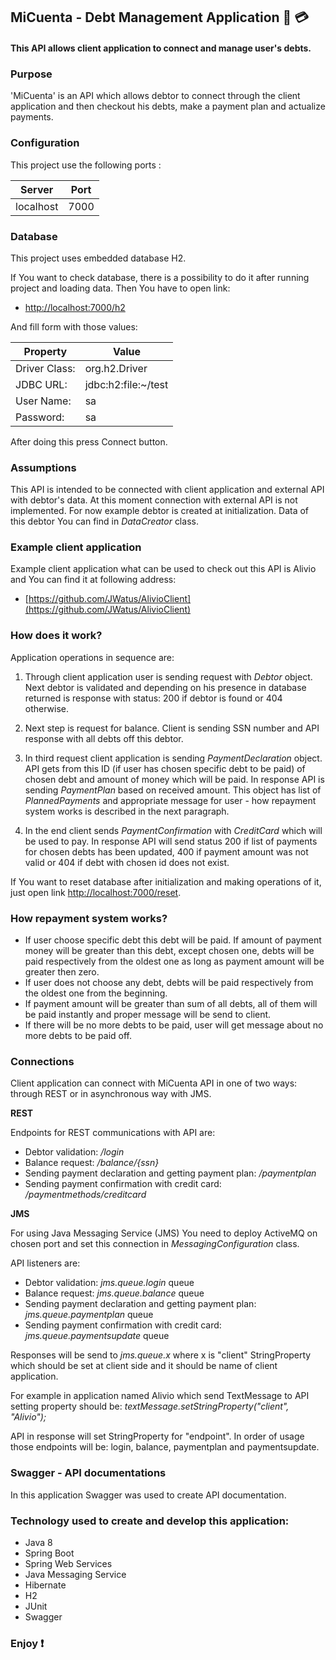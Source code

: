 ## MiCuenta - Debt Management Application :money_with_wings: :credit_card: 

#### This API allows client application to connect and manage user's debts.

### Purpose

'MiCuenta' is an API which allows debtor to connect through the client application and then checkout 
his debts, make a payment plan and actualize payments. 

### Configuration 

This project use the following ports : 

| Server     | Port |
|------------|------|
| localhost  | 7000 |

### Database

This project uses embedded database H2. 

If You want to check database, there is a possibility to do it after running project and loading data.
Then You have to open link:

* [http://localhost:7000/h2](http://localhost:7000/h2)

And fill form with those values:

|   Property   | Value |
|------------|------|
| Driver Class:     | org.h2.Driver |
| JDBC URL:  | jdbc:h2:file:~/test |
| User Name:  | sa |
| Password:   | sa |

After doing this press Connect button.

### Assumptions

This API is intended to be connected with client application and external API with debtor's data. 
At this moment connection with external API is not implemented. For now example debtor is created
at initialization. Data of this debtor You can find in <i>DataCreator</i> class.

### Example client application

Example client application what can be used to check out this API is Alivio and You can find it at following address:
* [https://github.com/JWatus/AlivioClient](https://github.com/JWatus/AlivioClient)

### How does it work?

Application operations in sequence are:

1. Through client application user is sending request with <i>Debtor</i> object. Next debtor is validated 
and depending on his presence in database returned is response with status: 200 if debtor is found or 404 
otherwise.

2. Next step is request for balance. Client is sending SSN number and API response with all debts 
off this debtor.

3. In third request client application is sending <i>PaymentDeclaration</i> object. API gets from this 
ID (if user has chosen specific debt to be paid) of chosen debt and amount of money which will be paid.
In response API is sending <i>PaymentPlan</i> based on received amount. This object has list of 
<i>PlannedPayments</i> and appropriate message for user - how repayment system works is described 
in the next paragraph.

4. In the end client sends <i>PaymentConfirmation</i> with <i>CreditCard</i> which will be used to pay. 
In response API will send status 200 if list of payments for chosen debts has been updated, 400 if 
payment amount was not valid or 404 if debt with chosen id does not exist.

If You want to reset database after initialization and making operations of it, just open link
 [http://localhost:7000/reset](http://localhost:7000/reset).

### How repayment system works?

- If user choose specific debt this debt will be paid. If amount of payment money will be greater 
than this debt, except chosen one, debts will be paid respectively from the oldest one as long as payment 
amount will be greater then zero.
- If user does not choose any debt, debts will be paid respectively from the oldest one from the beginning.
- If payment amount will be greater than sum of all debts, all of them will be paid instantly and proper 
message will be send to client.
- If there will be no more debts to be paid, user will get message about no more debts to be paid off.
 
### Connections

Client application can connect with MiCuenta API in one of two ways: through REST 
or in asynchronous way with JMS.

<b>REST</b>

Endpoints for REST communications with API are:
- Debtor validation: <i>/login</i>
- Balance request: <i>/balance/{ssn}</i>
- Sending payment declaration and getting payment plan: <i>/paymentplan</i>
- Sending payment confirmation with credit card: <i>/paymentmethods/creditcard</i>

<b>JMS</b>

For using Java Messaging Service (JMS) You need to deploy ActiveMQ on chosen port and set this connection 
in <i>MessagingConfiguration</i> class.<br>

API listeners are:
- Debtor validation: <i>jms.queue.login</i> queue 
- Balance request: <i>jms.queue.balance</i> queue 
- Sending payment declaration and getting payment plan: <i>jms.queue.paymentplan</i> queue 
- Sending payment confirmation with credit card: <i>jms.queue.paymentsupdate</i> queue 

Responses will be send to <i>jms.queue.x</i> where x is "client" StringProperty 
which should be set at client side and it should be name of client application.

For example in application named Alivio which send TextMessage to API setting property should be:
<i>textMessage.setStringProperty("client", "Alivio");</i>

API in response will set StringProperty for "endpoint". In order of usage those endpoints will be: 
login, balance, paymentplan and paymentsupdate.

### Swagger - API documentations

In this application Swagger was used to create API documentation.  

### Technology used to create and develop this application: 
- Java 8
- Spring Boot
- Spring Web Services
- Java Messaging Service
- Hibernate
- H2
- JUnit
- Swagger

### Enjoy :heavy_exclamation_mark:
